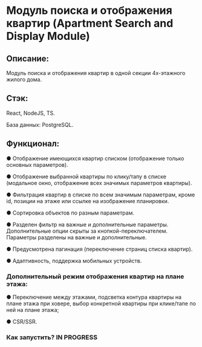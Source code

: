 # Модуль поиска и отображения квартир (Apartment Search and Display Module)

## Описание:
Модуль поиска и отображения квартир в одной секции 4х-этажного жилого дома.

## Стэк:
React, NodeJS, TS.

База данных: PostgreSQL.

## Функционал:

● Отображение имеющихся квартир списком (отображение только основных параметров).

● Отображение выбранной квартиры по клику/тапу в списке (модальное окно, отображение всех значимых параметров квартиры).

● Фильтрация квартир в списке по всем значимым параметрам, кроме id, позиции на этаже или ссылке на изображение планировки.

● Сортировка объектов по разным параметрам.

● Разделен фильтр на важные и дополнительные параметры. Дополнительные опции скрыты за кнопкой-переключателем. Параметры разделены на важные и дополнительные.

● Предусмотрена пагинация (переключение страниц списка квартир).

● Адаптивность, поддержка мобильных устройств.

### Дополнительный режим отображения квартир на плане этажа:

● Переключение между этажами, подсветка контура квартиры на плане этажа при ховере, выбор конкретной квартиры при клике/тапе по ней на плане этажа;

● CSR/SSR.

### Как запустить? IN PROGRESS
